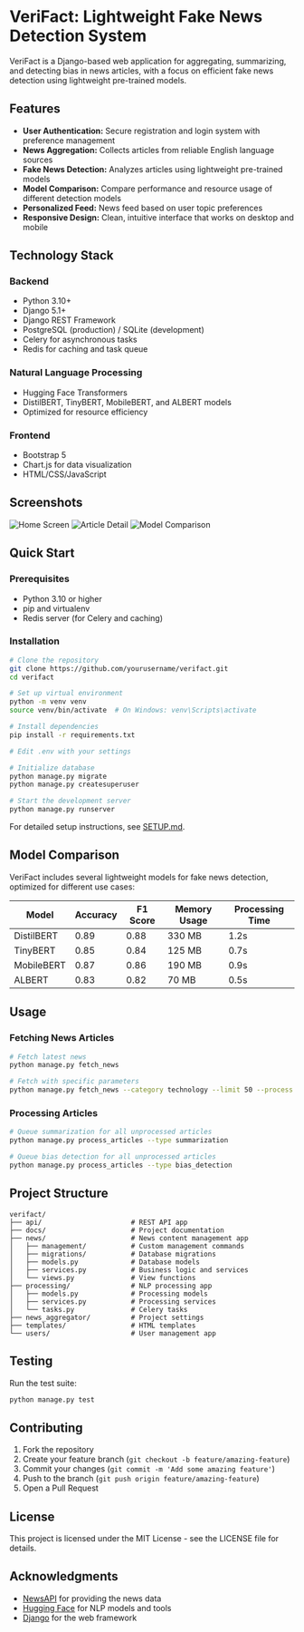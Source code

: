 # VeriFact: Lightweight Fake News Detection System

VeriFact is a Django-based web application for aggregating, summarizing, and detecting bias in news articles, with a focus on efficient fake news detection using lightweight pre-trained models.

## Features

- **User Authentication:** Secure registration and login system with preference management
- **News Aggregation:** Collects articles from reliable English language sources
- **Fake News Detection:** Analyzes articles using lightweight pre-trained models
- **Model Comparison:** Compare performance and resource usage of different detection models
- **Personalized Feed:** News feed based on user topic preferences
- **Responsive Design:** Clean, intuitive interface that works on desktop and mobile

## Technology Stack

### Backend
- Python 3.10+
- Django 5.1+
- Django REST Framework
- PostgreSQL (production) / SQLite (development)
- Celery for asynchronous tasks
- Redis for caching and task queue

### Natural Language Processing
- Hugging Face Transformers
- DistilBERT, TinyBERT, MobileBERT, and ALBERT models
- Optimized for resource efficiency

### Frontend
- Bootstrap 5
- Chart.js for data visualization
- HTML/CSS/JavaScript

## Screenshots

![Home Screen](docs/images/home-screen.png)
![Article Detail](docs/images/article-detail.png)
![Model Comparison](docs/images/model-comparison.png)

## Quick Start

### Prerequisites

- Python 3.10 or higher
- pip and virtualenv
- Redis server (for Celery and caching)

### Installation

```bash
# Clone the repository
git clone https://github.com/yourusername/verifact.git
cd verifact

# Set up virtual environment
python -m venv venv
source venv/bin/activate  # On Windows: venv\Scripts\activate

# Install dependencies
pip install -r requirements.txt

# Edit .env with your settings

# Initialize database
python manage.py migrate
python manage.py createsuperuser

# Start the development server
python manage.py runserver
```

For detailed setup instructions, see [SETUP.md](SETUP.md).

## Model Comparison

VeriFact includes several lightweight models for fake news detection, optimized for different use cases:

| Model | Accuracy | F1 Score | Memory Usage | Processing Time |
|-------|----------|----------|--------------|-----------------|
| DistilBERT | 0.89 | 0.88 | 330 MB | 1.2s |
| TinyBERT | 0.85 | 0.84 | 125 MB | 0.7s |
| MobileBERT | 0.87 | 0.86 | 190 MB | 0.9s |
| ALBERT | 0.83 | 0.82 | 70 MB | 0.5s |

## Usage

### Fetching News Articles

```bash
# Fetch latest news
python manage.py fetch_news

# Fetch with specific parameters
python manage.py fetch_news --category technology --limit 50 --process
```

### Processing Articles

```bash
# Queue summarization for all unprocessed articles
python manage.py process_articles --type summarization

# Queue bias detection for all unprocessed articles
python manage.py process_articles --type bias_detection
```

## Project Structure

```
verifact/
├── api/                      # REST API app
├── docs/                     # Project documentation
├── news/                     # News content management app
│   ├── management/           # Custom management commands
│   ├── migrations/           # Database migrations
│   ├── models.py             # Database models
│   ├── services.py           # Business logic and services
│   └── views.py              # View functions
├── processing/               # NLP processing app
│   ├── models.py             # Processing models
│   ├── services.py           # Processing services
│   └── tasks.py              # Celery tasks
├── news_aggregator/          # Project settings
├── templates/                # HTML templates
└── users/                    # User management app
```

## Testing

Run the test suite:

```bash
python manage.py test
```

## Contributing

1. Fork the repository
2. Create your feature branch (`git checkout -b feature/amazing-feature`)
3. Commit your changes (`git commit -m 'Add some amazing feature'`)
4. Push to the branch (`git push origin feature/amazing-feature`)
5. Open a Pull Request

## License

This project is licensed under the MIT License - see the LICENSE file for details.

## Acknowledgments

- [NewsAPI](https://newsapi.org/) for providing the news data
- [Hugging Face](https://huggingface.co/) for NLP models and tools
- [Django](https://www.djangoproject.com/) for the web framework